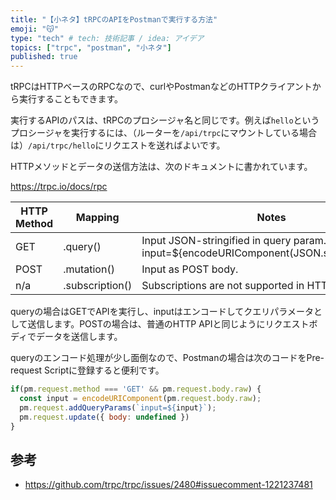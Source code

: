 ```yaml
---
title: "【小ネタ】tRPCのAPIをPostmanで実行する方法"
emoji: "😽"
type: "tech" # tech: 技術記事 / idea: アイデア
topics: ["trpc", "postman", "小ネタ"]
published: true
---
```


tRPCはHTTPベースのRPCなので、curlやPostmanなどのHTTPクライアントから実行することもできます。

実行するAPIのパスは、tRPCのプロシージャ名と同じです。例えば`hello`というプロシージャを実行するには、（ルーターを`/api/trpc`にマウントしている場合は）`/api/trpc/hello`にリクエストを送ればよいです。

HTTPメソッドとデータの送信方法は、次のドキュメントに書かれています。

https://trpc.io/docs/rpc

| HTTP Method | Mapping         | Notes                                                                                                  |
| ----------- | --------------- | ------------------------------------------------------------------------------------------------------ |
| GET         | .query()        | Input JSON-stringified in query param. e.g. myQuery?input=${encodeURIComponent(JSON.stringify(input))} |
| POST        | .mutation()     | Input as POST body.                                                                                    |
| n/a         | .subscription() | Subscriptions are not supported in HTTP transport                                                      |

queryの場合はGETでAPIを実行し、inputはエンコードしてクエリパラメータとして送信します。POSTの場合は、普通のHTTP APIと同じようにリクエストボディでデータを送信します。

queryのエンコード処理が少し面倒なので、Postmanの場合は次のコードをPre-request Scriptに登録すると便利です。

```js
if(pm.request.method === 'GET' && pm.request.body.raw) {
  const input = encodeURIComponent(pm.request.body.raw);
  pm.request.addQueryParams(`input=${input}`);
  pm.request.update({ body: undefined })
}
```

## 参考

- https://github.com/trpc/trpc/issues/2480#issuecomment-1221237481
